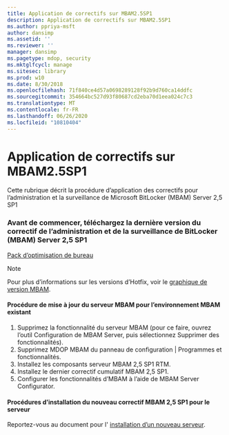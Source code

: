 ```yaml
---
title: Application de correctifs sur MBAM2.5SP1
description: Application de correctifs sur MBAM2.5SP1
ms.author: ppriya-msft
author: dansimp
ms.assetid: ''
ms.reviewer: ''
manager: dansimp
ms.pagetype: mdop, security
ms.mktglfcycl: manage
ms.sitesec: library
ms.prod: w10
ms.date: 8/30/2018
ms.openlocfilehash: 71f840ce4d57a0698289128f92b9d760ca14ddfc
ms.sourcegitcommit: 354664bc527d93f80687cd2eba70d1eea024c7c3
ms.translationtype: MT
ms.contentlocale: fr-FR
ms.lasthandoff: 06/26/2020
ms.locfileid: "10810404"
---
```

# Application de correctifs sur MBAM2.5SP1
Cette rubrique décrit la procédure d’application des correctifs pour l’administration et la surveillance de Microsoft BitLocker (MBAM) Server 2,5 SP1

### Avant de commencer, téléchargez la dernière version du correctif de l’administration et de la surveillance de BitLocker (MBAM) Server 2,5 SP1
[Pack d’optimisation de bureau](https://www.microsoft.com/download/details.aspx?id=57157)

> [!NOTE]
> Pour plus d’informations sur les versions d’Hotfix, voir le [graphique de version MBAM](https://docs.microsoft.com/archive/blogs/dubaisec/mbam-version-chart).

#### Procédure de mise à jour du serveur MBAM pour l’environnement MBAM existant 
1. Supprimez la fonctionnalité du serveur MBAM (pour ce faire, ouvrez l’outil Configuration de MBAM Server, puis sélectionnez Supprimer des fonctionnalités).
2. Supprimez MDOP MBAM du panneau de configuration | Programmes et fonctionnalités.
3. Installez les composants serveur MBAM 2,5 SP1 RTM.
4. Installez le dernier correctif cumulatif MBAM 2,5 SP1.
5. Configurer les fonctionnalités d’MBAM à l’aide de MBAM Server Configurator.

#### Procédures d’installation du nouveau correctif MBAM 2,5 SP1 pour le serveur
Reportez-vous au document pour l' [installation d’un nouveau serveur](deploying-the-mbam-25-server-infrastructure.md).
